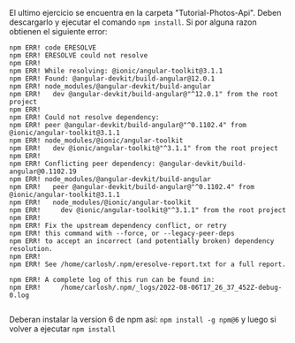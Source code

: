 El ultimo ejercicio se encuentra en la carpeta "Tutorial-Photos-Api". Deben descargarlo y ejecutar el comando
`npm install`. Si por alguna razon obtienen el siguiente error:

```
npm ERR! code ERESOLVE
npm ERR! ERESOLVE could not resolve
npm ERR! 
npm ERR! While resolving: @ionic/angular-toolkit@3.1.1
npm ERR! Found: @angular-devkit/build-angular@12.0.1
npm ERR! node_modules/@angular-devkit/build-angular
npm ERR!   dev @angular-devkit/build-angular@"^12.0.1" from the root project
npm ERR! 
npm ERR! Could not resolve dependency:
npm ERR! peer @angular-devkit/build-angular@"^0.1102.4" from @ionic/angular-toolkit@3.1.1
npm ERR! node_modules/@ionic/angular-toolkit
npm ERR!   dev @ionic/angular-toolkit@"^3.1.1" from the root project
npm ERR! 
npm ERR! Conflicting peer dependency: @angular-devkit/build-angular@0.1102.19
npm ERR! node_modules/@angular-devkit/build-angular
npm ERR!   peer @angular-devkit/build-angular@"^0.1102.4" from @ionic/angular-toolkit@3.1.1
npm ERR!   node_modules/@ionic/angular-toolkit
npm ERR!     dev @ionic/angular-toolkit@"^3.1.1" from the root project
npm ERR! 
npm ERR! Fix the upstream dependency conflict, or retry
npm ERR! this command with --force, or --legacy-peer-deps
npm ERR! to accept an incorrect (and potentially broken) dependency resolution.
npm ERR! 
npm ERR! See /home/carlosh/.npm/eresolve-report.txt for a full report.

npm ERR! A complete log of this run can be found in:
npm ERR!     /home/carlosh/.npm/_logs/2022-08-06T17_26_37_452Z-debug-0.log


```

Deberan instalar la version 6 de npm así: `npm install -g npm@6` y luego si volver a ejecutar `npm install`
